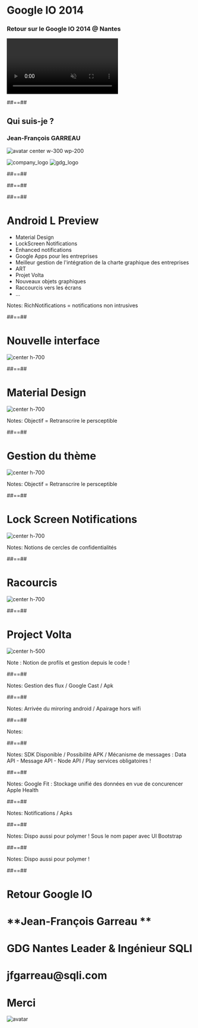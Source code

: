 <!-- .slide: class="first-slide" -->

# **Google IO 2014**

### Retour sur le Google IO 2014 @ **Nantes**


<video id="remoteVideo" autoplay="autoplay" muted="true"></video> 

##==##

<!-- .slide: class="who-am-i" -->

## Qui suis-je ?

### Jean-François GARREAU

![avatar center w-300 wp-200](assets/images/jf.jpg)


![company_logo](assets/images/sqli_logo.png)
![gdg_logo](assets/images/GDG-Logo-carre.png)


##==##

<!-- .slide: data-background="assets/images/Google-IO-2014.jpg" data-state="hidefooter" class="transition" -->

##==##


<!-- .slide: data-background="assets/images/android_L.jpg" data-state="hidefooter" class="transition" -->

##==##

# Android L Preview

* Material Design
* LockScreen Notifications
* Enhanced notifications
* Google Apps pour les entreprises
* Meilleur gestion de l'intégration de la charte graphique des entreprises
* ART
* Projet Volta
* Nouveaux objets graphiques 
* Raccourcis vers les écrans 
* ...


Notes:
RichNotifications = notifications non intrusives

##==##

# Nouvelle interface

![center h-700](assets/images/android_l_preview.jpg)


##==##

# Material Design

![center h-700](assets/images/google-android-l-material-design.png)


Notes: 
Objectif = Retranscrire le persceptible

##==##

# Gestion du thème

![center h-700](assets/images/ThemeColors.png)


Notes: 
Objectif = Retranscrire le persceptible

##==##

# Lock Screen Notifications

![center h-700](assets/images/Android-L-Lockscreen-PIN.png)

Notes: 
Notions de cercles de confidentialités

##==##


# Racourcis

![center h-700](assets/images/android_chrome_shortcuts.png)

##==##

# Project Volta

![center h-500](assets/images/volta_image.jpg)

Note : 
Notion de profils et gestion depuis le code ! 

##==##


<!-- .slide: data-background="assets/images/Android_TV_lede.jpg" data-state="hidefooter" class="transition" -->

Notes: 
Gestion des flux / Google Cast / Apk

##==##


<!-- .slide: data-background="assets/images/chromecast-1312.jpg" data-state="hidefooter" class="transition" -->

Notes: 
Arrivée du miroring android / Apairage hors wifi

##==##


<!-- .slide: data-background="assets/images/android-auto-01.png" data-state="hidefooter" class="transition" -->

Notes: 


##==##


<!-- .slide: data-background="assets/images/moto_360.jpg" data-state="hidefooter" class="transition" -->

Notes: 
SDK Disponible / Possibilité APK / Mécanisme de messages  : Data API - Message API - Node API / Play services obligatoires ! 

##==##


<!-- .slide: data-background="assets/images/google-fit.jpg" data-state="hidefooter" class="transition" -->

Notes: 
Google Fit : Stockage unifié des données en vue de concurencer Apple Health


##==##


<!-- .slide: data-background="assets/images/chrome.jpg" data-state="hidefooter" class="transition" -->

Notes: 
Notifications / Apks

##==##


<!-- .slide: data-background="assets/images/material_design.png" data-state="hidefooter" class="transition" -->

Notes:
Dispo aussi pour polymer ! Sous le nom paper avec UI Bootstrap

##==##


<!-- .slide: data-background="assets/images/google_drive" data-state="hidefooter" class="transition" -->

Notes:
Dispo aussi pour polymer ! 



##==##

<!-- .slide: class="last-slide" -->


# <!-- .element: class="topic-title" --> Retour Google IO

# <!-- .element: class="presenter" --> **Jean-François Garreau  **

# <!-- .element: class="work-rule" --> GDG Nantes Leader & Ingénieur SQLI  

# <!-- .element: class="email" --> **jfgarreau**@sqli.com  

# <!-- .element: class="thank-message" --> Merci  

![avatar](assets/images/jf.jpg)



